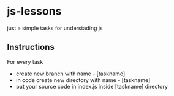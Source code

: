 # js-lessons

just a simple tasks for understading js

## Instructions
For every task
- create new branch with name - [taskname]
- in code create new directory with name - [taskname]
- put your source code in index.js inside [taskname] directory

